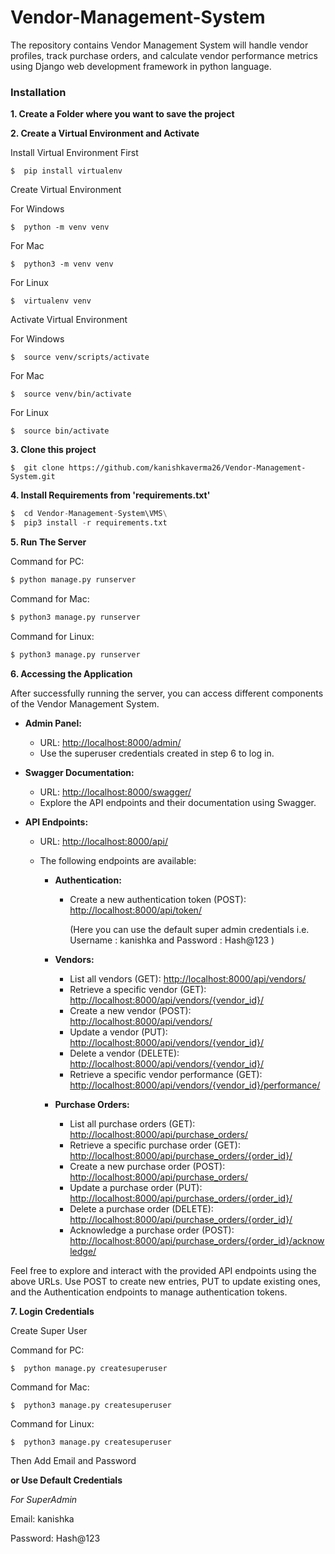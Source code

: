 # Vendor-Management-System
The repository contains Vendor Management System will handle vendor profiles, track purchase orders, and calculate vendor performance metrics using Django web development framework in python language.

### Installation
**1. Create a Folder where you want to save the project**

**2. Create a Virtual Environment and Activate**

Install Virtual Environment First
```
$  pip install virtualenv
```

Create Virtual Environment

For Windows
```
$  python -m venv venv
```
For Mac
```
$  python3 -m venv venv
```
For Linux
```
$  virtualenv venv
```

Activate Virtual Environment

For Windows
```
$  source venv/scripts/activate
```
For Mac
```
$  source venv/bin/activate
```

For Linux
```
$  source bin/activate
```

**3. Clone this project**
```
$  git clone https://github.com/kanishkaverma26/Vendor-Management-System.git
```

**4. Install Requirements from 'requirements.txt'**
```python
$  cd Vendor-Management-System\VMS\
$  pip3 install -r requirements.txt
```

**5. Run The Server**

Command for PC:
```python
$ python manage.py runserver
```

Command for Mac:
```python
$ python3 manage.py runserver
```

Command for Linux:
```python
$ python3 manage.py runserver
```

**6. Accessing the Application**

After successfully running the server, you can access different components of the Vendor Management System.

- **Admin Panel:**
  - URL: [http://localhost:8000/admin/](http://localhost:8000/admin/)
  - Use the superuser credentials created in step 6 to log in.

- **Swagger Documentation:**
  - URL: [http://localhost:8000/swagger/](http://localhost:8000/swagger/)
  - Explore the API endpoints and their documentation using Swagger.

- **API Endpoints:**
  - URL: [http://localhost:8000/api/](http://localhost:8000/api/)
  - The following endpoints are available:

    - **Authentication:**
      - Create a new authentication token (POST): [http://localhost:8000/api/token/](http://localhost:8000/api/token/)
        
        (Here you can use the default super admin credentials i.e. Username : kanishka and Password : Hash@123 )

    - **Vendors:**
      - List all vendors (GET): [http://localhost:8000/api/vendors/](http://localhost:8000/api/vendors/)
      - Retrieve a specific vendor (GET): [http://localhost:8000/api/vendors/{vendor_id}/](http://localhost:8000/api/vendors/{vendor_id}/)
      - Create a new vendor (POST): [http://localhost:8000/api/vendors/](http://localhost:8000/api/vendors/)
      - Update a vendor (PUT): [http://localhost:8000/api/vendors/{vendor_id}/](http://localhost:8000/api/vendors/{vendor_id}/)
      - Delete a vendor (DELETE): [http://localhost:8000/api/vendors/{vendor_id}/](http://localhost:8000/api/vendors/{vendor_id}/)
      - Retrieve a specific vendor performance (GET): [http://localhost:8000/api/vendors/{vendor_id}/performance/](http://localhost:8000/api/vendors/{vendor_id}/performance/)

    - **Purchase Orders:**
      - List all purchase orders (GET): [http://localhost:8000/api/purchase_orders/](http://localhost:8000/api/purchase_orders/)
      - Retrieve a specific purchase order (GET): [http://localhost:8000/api/purchase_orders/{order_id}/](http://localhost:8000/api/purchase_orders/{order_id}/)
      - Create a new purchase order (POST): [http://localhost:8000/api/purchase_orders/](http://localhost:8000/api/purchase_orders/)
      - Update a purchase order (PUT): [http://localhost:8000/api/purchase_orders/{order_id}/](http://localhost:8000/api/purchase_orders/{order_id}/)
      - Delete a purchase order (DELETE): [http://localhost:8000/api/purchase_orders/{order_id}/](http://localhost:8000/api/purchase_orders/{order_id}/)
      - Acknowledge a purchase order (POST): [http://localhost:8000/api/purchase_orders/{order_id}/acknowledge/](http://localhost:8000/api/purchase_orders/{order_id}/acknowledge/)

Feel free to explore and interact with the provided API endpoints using the above URLs. Use POST to create new entries, PUT to update existing ones, and the Authentication endpoints to manage authentication tokens.

**7. Login Credentials**

Create Super User

Command for PC:
```
$  python manage.py createsuperuser
```

Command for Mac:
```
$  python3 manage.py createsuperuser
```

Command for Linux:
```
$  python3 manage.py createsuperuser
```



Then Add Email and Password

**or Use Default Credentials**

*For SuperAdmin*

Email: kanishka

Password: Hash@123
